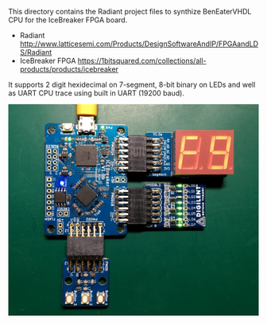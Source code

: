This directory contains the Radiant
project files to synthize BenEaterVHDL CPU for the IceBreaker FPGA board.

 * Radiant			http://www.latticesemi.com/Products/DesignSoftwareAndIP/FPGAandLDS/Radiant
 * IceBreaker FPGA	https://1bitsquared.com/collections/all-products/products/icebreaker

It supports 2 digit hexidecimal on 7-segment, 8-bit binary on LEDs and well as UART CPU trace using
built in UART (19200 baud).

![Alt text](IceBreaker_BemEaterVHDL.jpg?raw=true "IceBreaker FPGA (with 7-segment PMOD, Digilent LED8 PMOD)")
